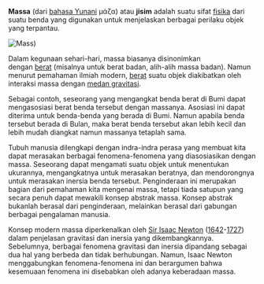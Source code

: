 **Massa** (dari [bahasa Yunani](https://id.wikipedia.org/wiki/Bahasa_Yunani "Bahasa Yunani") μάζα) atau **jisim** adalah suatu sifat [fisika](https://id.wikipedia.org/wiki/Fisika "Fisika") dari suatu benda yang digunakan untuk menjelaskan berbagai perilaku objek yang terpantau.

![Mass](https://encrypted-tbn0.gstatic.com/images?q=tbn:ANd9GcQ4KGeBx6BWuhEGq8YuUp7r3fBbXjBSRPp5lg&s))

Dalam kegunaan sehari-hari, massa biasanya disinonimkan dengan [berat](https://id.wikipedia.org/wiki/Berat "Berat") (misalnya untuk berat badan, alih-alih massa badan). Namun menurut pemahaman ilmiah modern, [berat](https://id.wikipedia.org/wiki/Berat "Berat") suatu objek diakibatkan oleh interaksi massa dengan [medan gravitasi](https://id.wikipedia.org/wiki/Medan_gravitasi "Medan gravitasi").

Sebagai contoh, seseorang yang mengangkat benda berat di Bumi dapat mengasosiasi berat benda tersebut dengan massanya. Asosiasi ini dapat diterima untuk benda-benda yang berada di Bumi. Namun apabila benda tersebut berada di Bulan, maka berat benda tersebut akan lebih kecil dan lebih mudah diangkat namun massanya tetaplah sama.

Tubuh manusia dilengkapi dengan indra-indra perasa yang membuat kita dapat merasakan berbagai fenomena-fenomena yang diasosiasikan dengan massa. Seseorang dapat mengamati suatu objek untuk menentukan ukurannya, mengangkatnya untuk merasakan beratnya, dan mendorongnya untuk merasakan inersia benda tersebut. Penginderaan ini merupakan bagian dari pemahaman kita mengenai massa, tetapi tiada satupun yang secara penuh dapat mewakili konsep abstrak massa. Konsep abstrak bukanlah berasal dari penginderaan, melainkan berasal dari gabungan berbagai pengalaman manusia.

Konsep modern massa diperkenalkan oleh [Sir Isaac Newton](https://id.wikipedia.org/wiki/Isaac_Newton "Isaac Newton") ([1642](https://id.wikipedia.org/wiki/1642 "1642")-[1727](https://id.wikipedia.org/wiki/1727 "1727")) dalam penjelasan gravitasi dan inersia yang dikembangkannya. Sebelumnya, berbagai fenomena gravitasi dan inersia dipandang sebagai dua hal yang berbeda dan tidak berhubungan. Namun, Isaac Newton menggabungkan fenomena-fenomena ini dan berargumen bahwa kesemuaan fenomena ini disebabkan oleh adanya keberadaan massa.
